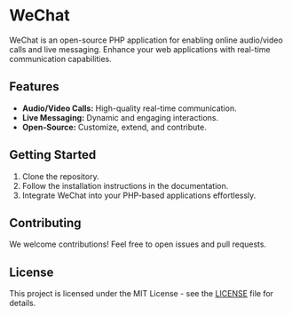 # WeChat

WeChat is an open-source PHP application for enabling online audio/video calls and live messaging. Enhance your web applications with real-time communication capabilities.

## Features

- **Audio/Video Calls:** High-quality real-time communication.
- **Live Messaging:** Dynamic and engaging interactions.
- **Open-Source:** Customize, extend, and contribute.

## Getting Started

1. Clone the repository.
2. Follow the installation instructions in the documentation.
3. Integrate WeChat into your PHP-based applications effortlessly.

## Contributing

We welcome contributions! Feel free to open issues and pull requests.

## License

This project is licensed under the MIT License - see the [LICENSE](LICENSE) file for details.
